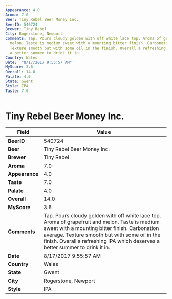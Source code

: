 ```yaml
---
Appearance: 4.0
Aroma: 7.0
Beer: Tiny Rebel Beer Money Inc.
BeerID: 540724
Brewer: Tiny Rebel
City: Rogerstone, Newport
Comments: Tap. Pours cloudy golden with off white lace top. Aroma of grapefruit and
  melon. Taste is medium sweet with a mounting bitter finish. Carbonation average.
  Texture smooth but with some oil in the finish. Overall a refreshing IPA which deserves
  a better summer to drink it in.
Country: Wales
Date: '"8/17/2017 9:55:57 AM"'
MyScore: 3.6
Overall: 14.0
Palate: 4.0
State: Gwent
Style: IPA
Taste: 7.0
---
```


# Tiny Rebel Beer Money Inc.

| Field         | Value |
|---------------|-------|
| **BeerID** | 540724 |
| **Beer** | Tiny Rebel Beer Money Inc. |
| **Brewer** | Tiny Rebel |
| **Aroma** | 7.0 |
| **Appearance** | 4.0 |
| **Taste** | 7.0 |
| **Palate** | 4.0 |
| **Overall** | 14.0 |
| **MyScore** | 3.6 |
| **Comments** | Tap. Pours cloudy golden with off white lace top. Aroma of grapefruit and melon. Taste is medium sweet with a mounting bitter finish. Carbonation average. Texture smooth but with some oil in the finish. Overall a refreshing IPA which deserves a better summer to drink it in. |
| **Date** | 8/17/2017 9:55:57 AM |
| **Country** | Wales |
| **State** | Gwent |
| **City** | Rogerstone, Newport |
| **Style** | IPA |
